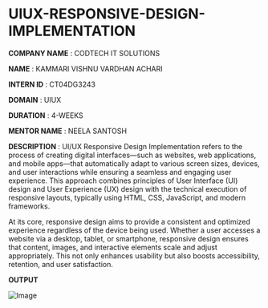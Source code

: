 # UIUX-RESPONSIVE-DESIGN-IMPLEMENTATION

**COMPANY NAME**   : CODTECH IT SOLUTIONS

**NAME**           : KAMMARI VISHNU VARDHAN ACHARI

**INTERN ID**      : CT04DG3243

**DOMAIN**         : UIUX

**DURATION**       : 4-WEEKS

**MENTOR NAME**    : NEELA SANTOSH

**DESCRIPTION**    : UI/UX Responsive Design Implementation refers to the process of creating digital interfaces—such as websites, web applications, and mobile apps—that automatically adapt to various screen sizes, devices, and user interactions while ensuring a seamless and engaging user experience. This approach combines principles of User Interface (UI) design and User Experience (UX) design with the technical execution of responsive layouts, typically using HTML, CSS, JavaScript, and modern frameworks.

At its core, responsive design aims to provide a consistent and optimized experience regardless of the device being used. Whether a user accesses a website via a desktop, tablet, or smartphone, responsive design ensures that content, images, and interactive elements scale and adjust appropriately. This not only enhances usability but also boosts accessibility, retention, and user satisfaction.

**OUTPUT**  

![Image](https://github.com/user-attachments/assets/c93acb5d-6453-4fe8-bf91-1d95d9b0defe)
